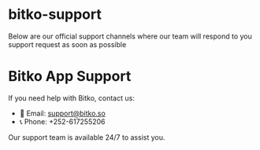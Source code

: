 # bitko-support
Below are our official support channels where our team will respond to you support request as soon as possible 



# Bitko App Support

If you need help with Bitko, contact us:

- 📧 Email: support@bitko.so  
- 📞 Phone: +252-617255206

Our support team is available 24/7 to assist you.

